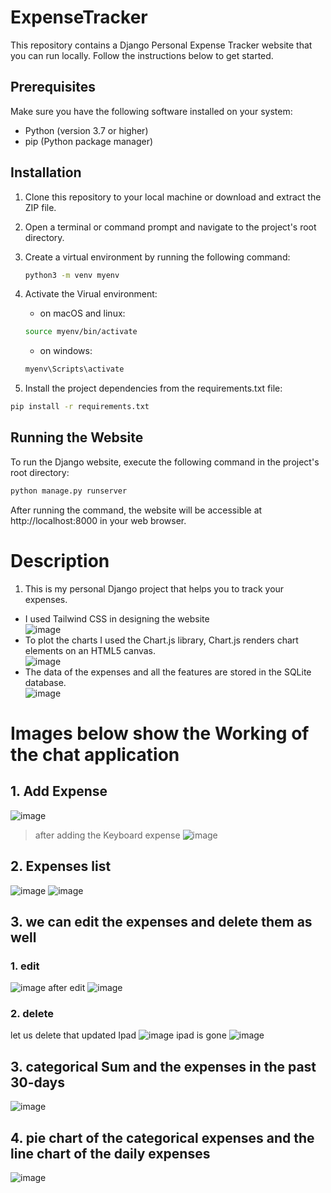 # ExpenseTracker

This repository contains a Django Personal Expense Tracker website that you can run locally. Follow the instructions below to get started.

## Prerequisites

Make sure you have the following software installed on your system:

- Python (version 3.7 or higher)
- pip (Python package manager)

## Installation

1. Clone this repository to your local machine or download and extract the ZIP file.

2. Open a terminal or command prompt and navigate to the project's root directory.

3. Create a virtual environment by running the following command:

   ```bash
   python3 -m venv myenv
   ```
4. Activate the Virual environment:
   - on macOS and linux:
   ```bash
   source myenv/bin/activate
   ```
    - on windows:
   ```bash
   myenv\Scripts\activate
   ```
4. Install the project dependencies from the requirements.txt file:
  ```bash
pip install -r requirements.txt
```

## Running the Website
To run the Django website, execute the following command in the project's root directory:
```bash
python manage.py runserver
```
After running the command, the website will be accessible at http://localhost:8000 in your web browser.

# Description
1. This is my personal Django project that helps you to track your expenses.
- I used Tailwind CSS in designing the website \
  ![image](https://github.com/June-24/ExpenseTracker/assets/123622678/1ee50cfa-28b3-4df0-9084-9fd8ade3d248)
- To plot the charts I used the Chart.js library, Chart.js renders chart elements on an HTML5 canvas. \
  ![image](https://github.com/June-24/ExpenseTracker/assets/123622678/a755226a-e82c-48ad-a4b2-5d5b0a660346)
- The data of the expenses and all the features are stored in the SQLite database. \
  ![image](https://github.com/June-24/ExpenseTracker/assets/123622678/66475033-ad05-4d5f-a459-f1d8d14cba72)

# Images below show the Working of the chat application
## 1. Add Expense
 ![image](https://github.com/June-24/ExpenseTracker/assets/123622678/d30c442b-aa1c-4efd-83e1-2fd665c2fcfc)
 >after adding the Keyboard expense
 ![image](https://github.com/June-24/ExpenseTracker/assets/123622678/b10a4526-5f59-4057-ab98-241a11898c01)
## 2. Expenses list
 ![image](https://github.com/June-24/ExpenseTracker/assets/123622678/9171500c-14a4-45b5-b576-980e07961df1)
 ![image](https://github.com/June-24/ExpenseTracker/assets/123622678/36a5c9b4-cd1b-4fdc-a522-87d71225a7be)
## 3. we can edit the expenses and delete them as well
### 1. edit
![image](https://github.com/June-24/ExpenseTracker/assets/123622678/e808455e-4701-4de6-bf32-4012694cd73b)
after edit
![image](https://github.com/June-24/ExpenseTracker/assets/123622678/491c4ffb-05e9-4671-afb5-4d98b2208f89)

### 2. delete
let us delete that updated Ipad
![image](https://github.com/June-24/ExpenseTracker/assets/123622678/5a80370f-1aef-4d69-ac6e-594f48f66b47)
ipad is gone
![image](https://github.com/June-24/ExpenseTracker/assets/123622678/e1d843b9-5e2f-491a-be87-9288d499a612)
## 3. categorical Sum and the expenses in the past 30-days
![image](https://github.com/June-24/ExpenseTracker/assets/123622678/aff950be-f5ea-4d0c-951b-4f44475b348f)
## 4. pie chart of the categorical expenses and the line chart of the daily expenses
![image](https://github.com/June-24/ExpenseTracker/assets/123622678/1db643d4-e758-4871-80b0-19d8fe815119)




   






  



   


 
